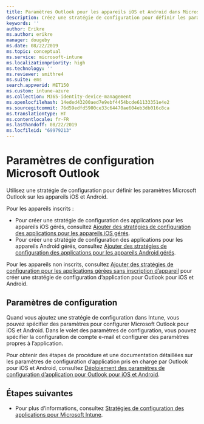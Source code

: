 ```yaml
---
title: Paramètres Outlook pour les appareils iOS et Android dans Microsoft Intune
description: Créez une stratégie de configuration pour définir les paramètres Microsoft Outlook sur les appareils iOS et Android.
keywords: ''
author: Erikre
ms.author: erikre
manager: dougeby
ms.date: 08/22/2019
ms.topic: conceptual
ms.service: microsoft-intune
ms.localizationpriority: high
ms.technology: ''
ms.reviewer: smithre4
ms.suite: ems
search.appverid: MET150
ms.custom: intune-azure
ms.collection: M365-identity-device-management
ms.openlocfilehash: 14eded43200aed7e9ebf4454bcde61133351e4e2
ms.sourcegitcommit: 76d59edfd5900ce33c64470ae604eb3db016c8ca
ms.translationtype: HT
ms.contentlocale: fr-FR
ms.lasthandoff: 08/22/2019
ms.locfileid: "69979213"
---
```

# <a name="microsoft-outlook-configuration-settings"></a>Paramètres de configuration Microsoft Outlook 

Utilisez une stratégie de configuration pour définir les paramètres Microsoft Outlook sur les appareils iOS et Android. 

Pour les appareils inscrits :
- Pour créer une stratégie de configuration des applications pour les appareils iOS gérés, consultez [Ajouter des stratégies de configuration des applications pour les appareils iOS gérés](app-configuration-policies-use-ios.md). 
- Pour créer une stratégie de configuration des applications pour les appareils Android gérés, consultez [Ajouter des stratégies de configuration des applications pour les appareils Android gérés](app-configuration-policies-use-android.md). 

Pour les appareils non inscrits, consultez [Ajouter des stratégies de configuration pour les applications gérées sans inscription d’appareil](https://docs.microsoft.com/intune/app-configuration-policies-managed-app) pour créer une stratégie de configuration d’application pour Outlook pour iOS et Android.

## <a name="configuration-settings"></a>Paramètres de configuration

Quand vous ajoutez une stratégie de configuration dans Intune, vous pouvez spécifier des paramètres pour configurer Microsoft Outlook pour iOS et Android. Dans le volet des paramètres de configuration, vous pouvez spécifier la configuration de compte e-mail et configurer des paramètres propres à l’application.

Pour obtenir des étapes de procédure et une documentation détaillées sur les paramètres de configuration d’application pris en charge par Outlook pour iOS et Android, consultez [Déploiement des paramètres de configuration d’application pour Outlook pour iOS et Android](https://docs.microsoft.com/exchange/clients-and-mobile-in-exchange-online/outlook-for-ios-and-android/outlook-for-ios-and-android-configuration-with-microsoft-intune).

## <a name="next-steps"></a>Étapes suivantes

- Pour plus d’informations, consultez [Stratégies de configuration des applications pour Microsoft Intune](app-configuration-policies-overview.md).
